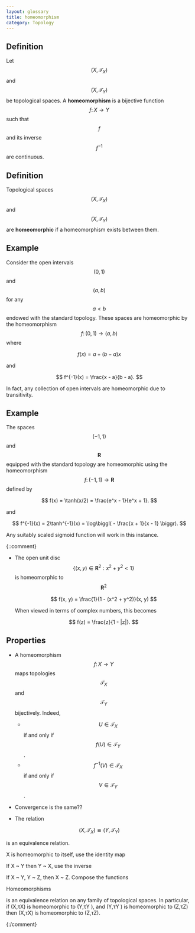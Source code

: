 ```yaml
---
layout: glossary
title: homeomorphism
category: Topology
---
```


## Definition
Let $$ (X, \mathcal{T}_X) $$ and $$ (X, \mathcal{T}_Y) $$ be topological spaces. A **homeomorphism** is a bijective function $$ f \colon X \to Y $$ such that $$ f $$ and its inverse $$ f^{-1} $$ are continuous.

## Definition
Topological spaces $$ (X, \mathcal{T}_X) $$ and $$ (X, \mathcal{T}_Y) $$ are **homeomorphic** if a homeomorphism exists between them.

## Example
Consider the open intervals $$ (0, 1) $$ and $$ (a, b) $$ for any $$ a < b $$ endowed with the standard topology. These spaces are homeomorphic by the homeomorphism $$ f \colon (0, 1) \to (a, b) $$ where

$$ f(x) = a + (b - a)x $$

and

$$ f^{-1}(x) = \frac{x - a}{b - a}. $$

In fact, any collection of open intervals are homeomorphic due to transitivity.

## Example
The spaces $$ (-1, 1) $$ and $$ \mathbf{R} $$ equipped with the standard topology are homeomorphic using the homeomorphism $$ f \colon (-1, 1) \to \mathbf{R} $$ defined by

$$ f(x) = \tanh(x/2) = \frac{e^x - 1}{e^x + 1}. $$

and

$$ f^{-1}(x) = 2\tanh^{-1}(x) = \log\biggl( - \frac{x + 1}{x - 1} \biggr). $$

Any suitably scaled sigmoid function will work in this instance.

{::comment}

- The open unit disc $$ \{ (x, y) \in \mathbf{R}^2 : x^2 + y^2 < 1 \} $$ is homeomorphic to $$ \mathbf{R}^2 $$

    $$ f(x, y) = \frac{1}{1 - (x^2 + y^2)}(x, y) $$

    When viewed in terms of complex numbers, this becomes

    $$ f(z) = \frac{z}{1 - |z|}. $$


## Properties

- A homeomorphism $$ f \colon X \to Y $$ maps topologies $$ \mathcal{T}_X $$ and $$ \mathcal{T}_Y $$ bijectively. Indeed,

    - $$ U \in \mathcal{T}_X $$ if and only if $$ f(U) \in \mathcal{T}_Y $$.
    - $$ f^{-1}(V) \in \mathcal{T}_X $$ if and only if $$ V \in \mathcal{T}_Y $$.

- Convergence is the same??

- The relation

$$ (X, \mathcal{T}_X) \cong (Y, \mathcal{T}_Y) $$

is an equivalence relation.

X is homeomorphic to itself, use the identity map

If X ~ Y then Y ~ X, use the inverse

If X ~ Y, Y ~ Z, then X ~ Z. Compose the functions

Homeomorphisms

 is an equivalence relation on any family of topological spaces. In particular, if (X,τX) is homeomorphic to (Y,τY ), and (Y,τY ) is homeomorphic to (Z,τZ) then (X,τX) is homeomorphic to (Z,τZ).

{:/comment}